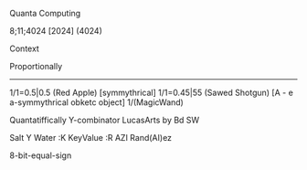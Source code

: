 Quanta Computing

8;11;4024 [2024] (4024)

Context

Proportionally
*****
1/1=0.5|0.5 (Red Apple) [symmythrical]
1/1=0.45|55 (Sawed Shotgun) [A - e a-symmythrical obketc object]
1/(MagicWand)


Quantatiffically
Y-combinator LucasArts by Bd
SW

Salt Y Water
:K KeyValue
:R AZI Rand(AI)ez

8-bit-equal-sign

